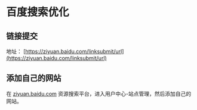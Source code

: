 # 百度搜索优化
## 链接提交
地址： [https://ziyuan.baidu.com/linksubmit/url](https://ziyuan.baidu.com/linksubmit/url)
## 添加自己的网站
在 [ziyuan.baidu.com](ziyuan.baidu.com) 资源搜索平台，进入用户中心-站点管理，然后添加自己的网站。
